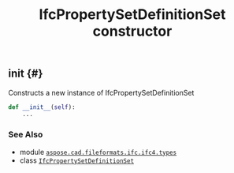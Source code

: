 ﻿---
title: IfcPropertySetDefinitionSet constructor
second_title: Aspose.CAD for Python via .NET API References
description: 
type: docs
weight: 10
url: /python-net/aspose.cad.fileformats.ifc.ifc4.types/ifcpropertysetdefinitionset/__init__/
is_root: false
---

## __init__ {#}

Constructs a new instance of IfcPropertySetDefinitionSet



```python
def __init__(self):
    ...
```





### See Also
* module [`aspose.cad.fileformats.ifc.ifc4.types`](../../)
* class [`IfcPropertySetDefinitionSet`](/cad/python-net/aspose.cad.fileformats.ifc.ifc4.types/ifcpropertysetdefinitionset)
